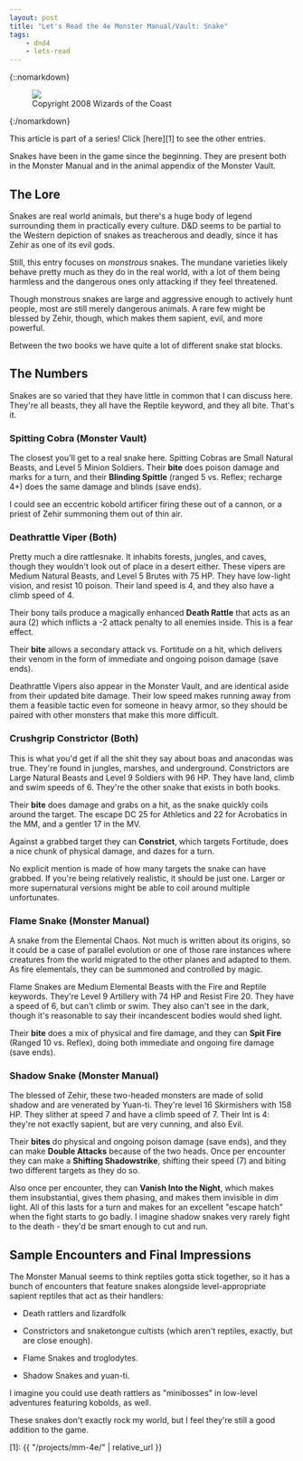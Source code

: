 ```yaml
---
layout: post
title: "Let's Read the 4e Monster Manual/Vault: Snake"
tags:
    - dnd4
    - lets-read
---
```


{::nomarkdown}
<figure class="center">
  <img src="{{ "/assets/wir-mm-4e-snake.png" | absolute_url }}"/>
  <figcaption>
    Copyright 2008 Wizards of the Coast
  </figcaption>
</figure>
{:/nomarkdown}

This article is part of a series! Click [here][1] to see the other entries.

Snakes have been in the game since the beginning. They are present both in the
Monster Manual and in the animal appendix of the Monster Vault.

## The Lore

Snakes are real world animals, but there's a huge body of legend surrounding
them in practically every culture. D&D seems to be partial to the Western
depiction of snakes as treacherous and deadly, since it has Zehir as one of its
evil gods.

Still, this entry focuses on _monstrous_ snakes. The mundane varieties likely
behave pretty much as they do in the real world, with a lot of them being
harmless and the dangerous ones only attacking if they feel threatened.

Though monstrous snakes are large and aggressive enough to actively hunt people,
most are still merely dangerous animals. A rare few might be blessed by Zehir,
though, which makes them sapient, evil, and more powerful.

Between the two books we have quite a lot of different snake stat blocks.

## The Numbers

Snakes are so varied that they have little in common that I can discuss
here. They're all beasts, they all have the Reptile keyword, and they all
bite. That's it.

### Spitting Cobra (Monster Vault)

The closest you'll get to a real snake here. Spitting Cobras are Small Natural
Beasts, and Level 5 Minion Soldiers. Their **bite** does poison damage and marks
for a turn, and their **Blinding Spittle** (ranged 5 vs. Reflex; recharge 4+)
does the same damage and blinds (save ends).

I could see an eccentric kobold artificer firing these out of a cannon, or a
priest of Zehir summoning them out of thin air.

### Deathrattle Viper (Both)

Pretty much a dire rattlesnake. It inhabits forests, jungles, and caves, though
they wouldn't look out of place in a desert either. These vipers are Medium
Natural Beasts, and Level 5 Brutes with 75 HP. They have low-light vision, and
resist 10 poison. Their land speed is 4, and they also have a climb speed of 4.

Their bony tails produce a magically enhanced **Death Rattle** that acts as an
aura (2) which inflicts a -2 attack penalty to all enemies inside. This is a
fear effect.

Their **bite** allows a secondary attack vs. Fortitude on a hit, which delivers
their venom in the form of immediate and ongoing poison damage (save ends).

Deathrattle Vipers also appear in the Monster Vault, and are identical aside
from their updated bite damage. Their low speed makes running away from them a
feasible tactic even for someone in heavy armor, so they should be paired with
other monsters that make this more difficult.

### Crushgrip Constrictor (Both)

This is what you'd get if all the shit they say about boas and anacondas was
true. They're found in jungles, marshes, and underground. Constrictors are Large
Natural Beasts and Level 9 Soldiers with 96 HP. They have land, climb and swim
speeds of 6. They're the other snake that exists in both books.

Their **bite** does damage and grabs on a hit, as the snake quickly coils around
the target. The escape DC 25 for Athletics and 22 for Acrobatics in the MM, and
a gentler 17 in the MV.

Against a grabbed target they can **Constrict**, which targets Fortitude, does a
nice chunk of physical damage, and dazes for a turn.

No explicit mention is made of how many targets the snake can have grabbed. If
you're being relatively realistic, it should be just one. Larger or more
supernatural versions might be able to coil around multiple unfortunates.

### Flame Snake (Monster Manual)

A snake from the Elemental Chaos. Not much is written about its origins, so it
could be a case of parallel evolution or one of those rare instances where
creatures from the world migrated to the other planes and adapted to them. As
fire elementals, they can be summoned and controlled by magic.

Flame Snakes are Medium Elemental Beasts with the Fire and Reptile
keywords. They're Level 9 Artillery with 74 HP and Resist Fire 20. They have a
speed of 6, but can't climb or swim. They also can't see in the dark, though
it's reasonable to say their incandescent bodies would shed light.

Their **bite** does a mix of physical and fire damage, and they can **Spit
Fire** (Ranged 10 vs. Reflex), doing both immediate and ongoing fire damage
(save ends).

### Shadow Snake (Monster Manual)

The blessed of Zehir, these two-headed monsters are made of solid shadow and are
venerated by Yuan-ti. They're level 16 Skirmishers with 158 HP. They slither at
speed 7 and have a climb speed of 7. Their Int is 4: they're not exactly
sapient, but are very cunning, and also Evil.

Their **bites** do physical and ongoing poison damage (save ends), and they can
make **Double Attacks** because of the two heads. Once per encounter they can
make a **Shifting Shadowstrike**, shifting their speed (7) and biting two
different targets as they do so.

Also once per encounter, they can **Vanish Into the Night**, which makes them
insubstantial, gives them phasing, and makes them invisible in dim light. All of
this lasts for a turn and makes for an excellent "escape hatch" when the fight
starts to go badly. I imagine shadow snakes very rarely fight to the death -
they'd be smart enough to cut and run.

## Sample Encounters and Final Impressions

The Monster Manual seems to think reptiles gotta stick together, so it has a
bunch of encounters that feature snakes alongside level-appropriate sapient
reptiles that act as their handlers:

- Death rattlers and lizardfolk

- Constrictors and snaketongue cultists (which aren't reptiles, exactly, but are
  close enough).

- Flame Snakes and troglodytes.

- Shadow Snakes and yuan-ti.

I imagine you could use death rattlers as "minibosses" in low-level adventures
featuring kobolds, as well.

These snakes don't exactly rock my world, but I feel they're still a good
addition to the game.

[1]: {{ "/projects/mm-4e/" | relative_url }}
